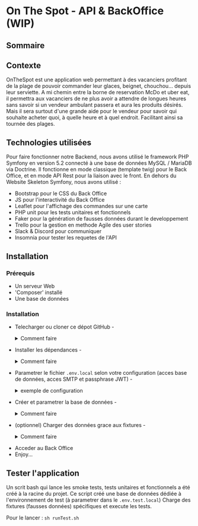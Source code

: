 # On The Spot - API & BackOffice (WIP)

## Sommaire

## Contexte

OnTheSpot est une application web permettant à des vacanciers profitant de la plage de pouvoir commander leur glaces, beignet, chouchou... depuis leur serviette.
A mi chemin entre la borne de reservation McDo et uber eat, il permettra aux vacanciers de ne plus avoir a attendre de longues heures sans savoir si un vendeur ambulant passera et aura les produits désirés.
Mais il sera surtout d'une grande aide pour le vendeur pour savoir qui souhaite acheter quoi, à quelle heure et à quel endroit. Facilitant ainsi sa tournée des plages.

## Technologies utilisées

Pour faire fonctionner notre Backend, nous avons utilisé le framework PHP Symfony en version 5.2 connecté à une base de données MySQL / MariaDB via Doctrine.
Il fonctionne en mode classique (template twig) pour le Back Office, et en mode API Rest pour la liaison avec le front.
En dehors du Website Skeleton Symfony, nous avons utilisé :
- Bootstrap pour le CSS du Back Office
- JS pour l'interactivité du Back Office
- Leaflet pour l'affichage des commandes sur une carte
- PHP unit pour les tests unitaires et fonctionnels
- Faker pour la génération de fausses données durant le developpement
- Trello pour la gestion en methode Agile des user stories
- Slack & Discord pour communiquer
- Insomnia pour tester les requetes de l'API

## Installation

### Prérequis

- Un serveur Web
- 'Composer' installé
- Une base de données

### Installation

- Telecharger ou cloner ce dépot GitHub
-<details>
  <summary>Comment faire</summary>
  
  Clonage depuis le depot GitHub
  (en terminal, depuis la racine du projet)
  ```
  git clone git@github.com:O-clock-Oz/apo-OnTheSpot-back.git
  ```
</details>

- Installer les dépendances
-<details>
  <summary>Comment faire</summary>
  
  (en terminal, depuis la racine du projet)
  ```
  composer install
  ```
</details>

- Parametrer le fichier `.env.local` selon votre configuration (acces base de données, acces SMTP et passphrase JWT)
-<details>
  <summary>exemple de configuration</summary>
  
  ```
  DATABASE_URL="mysql://identifiant_bdd:mot_de_passe_bdd@127.0.0.1:3306/nom_bdd?serverVersion=mariadb-10.4.18"

  MAILER_DSN=smtp://identifiant_SMTP:mot_de_passe_SMTP@serveur_SMTP
  
  JWT_PASSPHRASE=phrase_secrete_au_libre_choix
  ```  
</details>

- Créer et parametrer la base de données
-<details>
  <summary>Comment faire</summary>
  
  (en terminal, depuis la racine du projet)
  
  Creation de la base de données
  ```
  bin/console doctrine:database:create
  ```
  
  Creation des tables, champs et relations (application des migrations)
  ```
  bin/console doctrine:migrations:migrate
  ```  
</details>

- (optionnel) Charger des données grace aux fixtures
-<details>
  <summary>Comment faire</summary>
  
  (en terminal, depuis la racine du projet)
  ```
  bin/console doctrine:fixtures:load
  ```  
</details>

- Acceder au Back Office
- Enjoy...

## Tester l'application

Un scrit bash qui lance les smoke tests, tests unitaires et fonctionnels a été créé à la racine du projet.
Ce script créé une base de données dédiée à l'environnement de test (à parametrer dans le `.env.test.local`)
Charge des fixtures (fausses données) spécifiques
et execute les tests.

Pour le lancer :
`sh runTest.sh`

